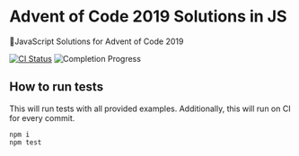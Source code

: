 # Advent of Code 2019 Solutions in JS

🎄JavaScript Solutions for Advent of Code 2019

[![CI Status](https://github.com/danieltrost/adventofcode-2019-solutions-js/workflows/Node%20CI/badge.svg)](https://github.com/danieltrost/adventofcode-2019-solutions-js/actions)
![Completion Progress](https://img.shields.io/static/v1?label=progress&message=10/25&color=yellow)

## How to run tests

This will run tests with all provided examples. Additionally, this will run on CI for every commit.

```
npm i
npm test
```
